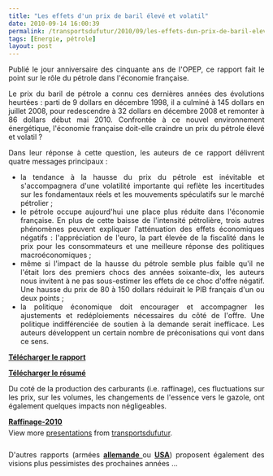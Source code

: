 ```yaml
---
title: "Les effets d'un prix de baril élevé et volatil"
date: 2010-09-14 16:00:39
permalink: /transportsdufutur/2010/09/les-effets-dun-prix-de-baril-eleve-et-volatil.html
tags: [Energie, pétrole]
layout: post
---
```


<p style="text-align: justify">Publié le jour anniversaire des cinquante ans de l'OPEP, ce rapport fait le point sur le rôle du pétrole dans l'économie française.</p> <p style="text-align: justify">Le prix du baril de pétrole a connu ces dernières années des évolutions heurtées : parti de 9 dollars en décembre 1998, il a culminé à 145 dollars en juillet 2008, pour redescendre à 32 dollars en décembre 2008 et remonter à 86 dollars début mai 2010. Confrontée à ce nouvel environnement énergétique, l'économie française doit-elle craindre un prix du pétrole élevé et volatil ?</p> <p style="text-align: justify">Dans leur réponse à cette question, les auteurs de ce rapport délivrent quatre messages principaux :</p> <ul> <li> <div style="text-align: justify">la tendance à la hausse du prix du pétrole est inévitable et s'accompagnera d'une volatilité importante qui reflète les incertitudes sur les fondamentaux réels et les mouvements spéculatifs sur le marché pétrolier ;</div> </li> <li> <div style="text-align: justify">le pétrole occupe aujourd'hui une place plus réduite dans l'économie française. En plus de cette baisse de l'intensité pétrolière, trois autres phénomènes peuvent expliquer l'atténuation des effets économiques négatifs : l'appréciation de l'euro, la part élevée de la fiscalité dans le prix pour les consommateurs et une meilleure réponse des politiques macroéconomiques ;</div> </li> <li> <div style="text-align: justify">même si l'impact de la hausse du pétrole semble plus faible qu'il ne l'était lors des premiers chocs des années soixante-dix, les auteurs nous invitent à ne pas sous-estimer les effets de ce choc d'offre négatif. Une hausse du prix de 80 à 150 dollars réduirait le PIB français d'un ou deux points ;</div> </li> <li> <div style="text-align: justify">la politique économique doit encourager et accompagner les ajustements et redéploiements nécessaires du côté de l'offre. Une politique indifférenciée de soutien à la demande serait inefficace. Les auteurs développent un certain nombre de préconisations qui vont dans ce sens.</div> </li> </ul> <p style="text-align: justify"><a href="https://gabrielplassat.github.io/transportsdufutur/wp-content/uploads/sites/6/2010/09/093.pdf" target="_blank"><strong>Télécharger le rapport</strong></a></p> <p style="text-align: justify"><a href="https://gabrielplassat.github.io/transportsdufutur/wp-content/uploads/sites/6/2010/09/CAE93_Resume_FR.pdf" target="_blank"><strong>Télécharger le résumé</strong></a></p> <p style="text-align: justify">Du coté de la production des carburants (i.e. raffinage), ces fluctuations sur les prix, sur les volumes, les changements de l'essence vers le gazole, ont également quelques impacts non négligeables.</p> <p style="text-align: justify"> </p>  <!--more-->   <div id="__ss_5188951" style="width: 425px"><strong style="margin: 12px 0 4px"><a href="http://www.slideshare.net/transportsdufutur/raffinage2010" title="Raffinage-2010">Raffinage-2010</a></strong>        <div style="padding: 5px 0 12px">View more <a href="http://www.slideshare.net/">presentations</a> from <a href="http://www.slideshare.net/transportsdufutur">transportsdufutur</a>.</div> </div> <p style="text-align: justify">D'autres rapports (armées <strong><a href="http://www.lemonde.fr/planete/article/2010/09/11/l-armee-allemande-predit-le-pire-une-fois-le-pic-petrolier-atteint_1409882_3244.html" target="_blank">allemande </a></strong>ou <strong><a href="https://gabrielplassat.github.io/transportsdufutur/2010/04/du-cote-du-petrole-et-du-gaz.html" target="_blank">USA</a></strong>) proposent également des visions plus pessimistes des prochaines années ...</p>
